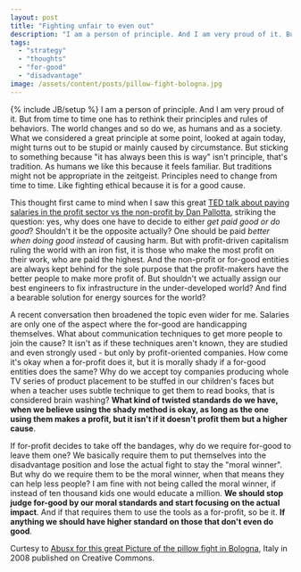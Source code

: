 ```yaml
---
layout: post
title: "Fighting unfair to even out"
description: "I am a person of principle. And I am very proud of it. But from time to time one has to rethink their principles and rules of behaviors. The world changes and so do we, as humans and as a society. What we considered a great principle at some point, looked at again today, might turns out to be stupid or mainly caused by circumstance. But sticking to something because \"it has always been this is way\" isn't principle, that's tradition. As humans we like this because it feels familiar. But traditions might not be appropriate in the zeitgeist. Principles need to change from time to time. Like fighting ethical  because it is for a good cause."
tags:
  - "strategy"
  - "thoughts"
  - "for-good"
  - "disadvantage"
image: /assets/content/posts/pillow-fight-bologna.jpg
---
```

{% include JB/setup %}
I am a person of principle. And I am very proud of it. But from time to time one has to rethink their principles and rules of behaviors. The world changes and so do we, as humans and as a society. What we considered a great principle at some point, looked at again today, might turns out to be stupid or mainly caused by circumstance. But sticking to something because "it has always been this is way" isn't principle, that's tradition. As humans we like this because it feels familiar. But traditions might not be appropriate in the zeitgeist. Principles need to change from time to time. Like fighting ethical  because it is for a good cause.

This thought first came to mind when I saw this great [TED talk about paying salaries in the profit sector vs the non-profit by Dan Pallotta](http://www.ted.com/talks/dan_pallotta_the_way_we_think_about_charity_is_dead_wrong.html), striking the question: yes, why does one have to decide to either *get paid good or do good*? Shouldn't it be the opposite actually? One should be paid *better when doing good instead* of causing harm. But with profit-driven capitalism ruling the world with an iron fist, it is those who make the most profit on their work, who are paid the highest. And the non-profit or for-good entities are always kept behind for the sole purpose that the profit-makers have the better people to make more profit of. But shouldn't we actually assign our best engineers to fix infrastructure in the under-developed world? And find a bearable solution for energy sources for the world? 

A recent conversation then broadened the topic even wider for me. Salaries are only one of the aspect where the for-good are handicapping themselves. What about communication techniques to get more people to join the cause? It isn't as if these techniques aren't known, they are studied and even strongly used - but only by profit-oriented companies. How come it's okay when a for-profit does it, but it is morally shady if a for-good entities does the same? Why do we accept toy companies producing whole TV series of product placement to be stuffed in our children's faces but when a teacher uses subtle technique to get them to read books, that is considered brain washing? **What kind of twisted standards do we have, when we believe using the shady method is okay, as long as the one using them makes a profit, but it isn't if it doesn't profit them but a higher cause**. 

If for-profit decides to take off the bandages, why do we require for-good to leave them one? We basically require them to put themselves into the disadvantage position and lose the actual fight to stay the "moral winner". But why do we require them to be the moral winner, when that means they can help less people? I am fine with not being called the moral winner, if instead of ten thousand kids one would educate a million. **We should stop judge for-good by our moral standards and start focusing on the actual impact**. And if that requires them to use the tools as a for-profit, so be it. **If anything we should have higher standard on those that don't even do good**.

Curtesy to [Abusx for this great Picture of the pillow fight in Bologna](http://www.flickr.com/photos/abusx/2566012914/sizes/l/in/photostream/), Italy in 2008 published on Creative Commons.